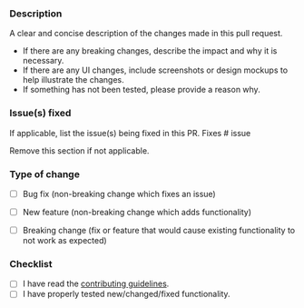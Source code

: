 ### Description
A clear and concise description of the changes made in this pull request.

- If there are any breaking changes, describe the impact and why it is necessary.
- If there are any UI changes, include screenshots or design mockups to help illustrate the changes.
- If something has not been tested, please provide a reason why.



### Issue(s) fixed
If applicable, list the issue(s) being fixed in this PR.
Fixes # issue

Remove this section if not applicable.



### Type of change
- [ ] Bug fix (non-breaking change which fixes an issue)
- [ ] New feature (non-breaking change which adds functionality)
- [ ] Breaking change (fix or feature that would cause existing functionality to not work as expected)



### Checklist
- [ ] I have read the [contributing guidelines](https://github.com/StellarSand/Password-Monitor/blob/main/CONTRIBUTING.md).
- [ ] I have properly tested new/changed/fixed functionality.
